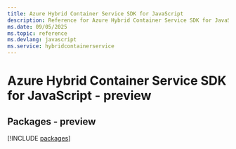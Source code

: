 ```yaml
---
title: Azure Hybrid Container Service SDK for JavaScript
description: Reference for Azure Hybrid Container Service SDK for JavaScript
ms.date: 09/05/2025
ms.topic: reference
ms.devlang: javascript
ms.service: hybridcontainerservice
---
```

# Azure Hybrid Container Service SDK for JavaScript - preview
## Packages - preview
[!INCLUDE [packages](hybrid-container-service-index.md)]
